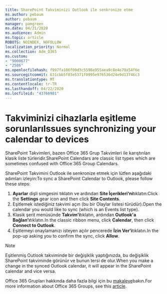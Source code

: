 ```yaml
---
title: SharePoint Takviminizi Outlook ile senkronize etme
ms.author: pebaum
author: pebaum
manager: pamgreen
ms.date: 04/21/2020
ms.audience: Admin
ms.topic: article
ROBOTS: NOINDEX, NOFOLLOW
localization_priority: Normal
ms.collection: Adm_O365
ms.custom:
- "9000677"
- "2586"
ms.openlocfilehash: f997fa106f00d3c5598e955aea9c8e4e79a54f6e
ms.sourcegitcommit: 631cbb5f03e5371f0995e976536d24e9d13746c3
ms.translationtype: MT
ms.contentlocale: tr-TR
ms.lasthandoff: 04/22/2020
ms.locfileid: "43766981"
---
```

# <a name="issues-synchronizing-your-calendar-to-devices"></a><span data-ttu-id="d3b9b-102">Takviminizi cihazlarla eşitleme sorunları</span><span class="sxs-lookup"><span data-stu-id="d3b9b-102">Issues synchronizing your calendar to devices</span></span>

<span data-ttu-id="d3b9b-103">SharePoint Takvimleri, bazen Office 365 Grup Takvimleri ile karıştırılan klasik liste türleridir.</span><span class="sxs-lookup"><span data-stu-id="d3b9b-103">SharePoint Calendars are classic list types which are sometimes confused with Office 365 Group Calendars.</span></span>

<span data-ttu-id="d3b9b-104">SharePoint Takvimini Outlook ile senkronize etmek için lütfen aşağıdaki adımları izleyin:</span><span class="sxs-lookup"><span data-stu-id="d3b9b-104">To sync a SharePoint Calendar to Outlook, please follow these steps:</span></span>

1. <span data-ttu-id="d3b9b-105">**Ayarlar** dişli simgesini tıklatın ve ardından **Site İçerikleri'ni**tıklatın.</span><span class="sxs-lookup"><span data-stu-id="d3b9b-105">Click the **Settings** gear icon and then click **Site Contents**.</span></span>
2. <span data-ttu-id="d3b9b-106">Eşitlemek istediğiniz takvimi açın (bu bir Olaylar listesi türüdür).</span><span class="sxs-lookup"><span data-stu-id="d3b9b-106">Open the calendar you would like to sync (which is an Events list type).</span></span>
3. <span data-ttu-id="d3b9b-107">Klasik şerit menüsünde **Takvim'i**tıklatın, ardından **Outlook'a Bağlan'ı**tıklatın.</span><span class="sxs-lookup"><span data-stu-id="d3b9b-107">In the classic ribbon menu, click **Calendar**, then click **Connect to Outlook**.</span></span>
4. <span data-ttu-id="d3b9b-108">Eşitlemeyi onaylamanızı isteyen açılır pencerede **İzin Ver'i**tıklatın.</span><span class="sxs-lookup"><span data-stu-id="d3b9b-108">In the pop-up asking you to confirm the sync, click **Allow**.</span></span>

>[!Note]
> <span data-ttu-id="d3b9b-109">Eşitlenmiş Outlook takviminde bir değişiklik yaptığınızda, bu değişiklik SharePoint takviminde görünür ve bunun tersi de olur.</span><span class="sxs-lookup"><span data-stu-id="d3b9b-109">When you make a change in the synced Outlook calendar, it will appear in the SharePoint calendar and vice versa.</span></span>

<span data-ttu-id="d3b9b-110">Office 365 Grupları hakkında daha fazla bilgi için bu [makaleye](https://support.office.com/article/Learn-about-Office-365-groups-b565caa1-5c40-40ef-9915-60fdb2d97fa2)bakın.</span><span class="sxs-lookup"><span data-stu-id="d3b9b-110">For more information about Office 365 Groups, see this [article](https://support.office.com/article/Learn-about-Office-365-groups-b565caa1-5c40-40ef-9915-60fdb2d97fa2).</span></span>
